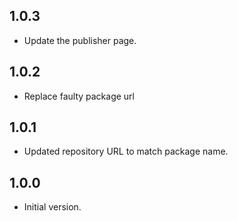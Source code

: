 ## 1.0.3
 - Update the publisher page.

## 1.0.2
 - Replace faulty package url

## 1.0.1
- Updated repository URL to match package name.

## 1.0.0
- Initial version.
